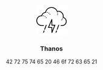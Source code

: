 <p></p>
<p align="center">
    <img src="https://raw.githubusercontent.com/Clivern/Thanos/master/logo.png" height="80" />
    <h3 align="center">Thanos</h3>
    <p align="center">42 72 75 74 65 20 46 6f 72 63 65 21</p>
</p>
<p></p>
